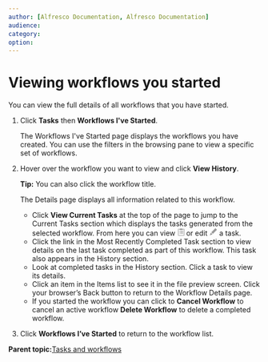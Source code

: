 ```yaml
---
author: [Alfresco Documentation, Alfresco Documentation]
audience: 
category: 
option: 
---
```


# Viewing workflows you started

You can view the full details of all workflows that you have started.

1.  Click **Tasks** then **Workflows I've Started**.

    The Workflows I've Started page displays the workflows you have created. You can use the filters in the browsing pane to view a specific set of workflows.

2.  Hover over the workflow you want to view and click **View History**.

    **Tip:** You can also click the workflow title.

    The Details page displays all information related to this workflow.

    -   Click **View Current Tasks** at the top of the page to jump to the Current Tasks section which displays the tasks generated from the selected workflow. From here you can view ![](../images/ico-view-task.png) or edit ![](../images/ico-configure.png) a task.
    -   Click the link in the Most Recently Completed Task section to view details on the last task completed as part of this workflow. This task also appears in the History section.
    -   Look at completed tasks in the History section. Click a task to view its details.
    -   Click an item in the Items list to see it in the file preview screen. Click your browser’s Back button to return to the Workflow Details page.
    -   If you started the workflow you can click to **Cancel Workflow** to cancel an active workflow **Delete Workflow** to delete a completed workflow.
3.  Click **Workflows I’ve Started** to return to the workflow list.


**Parent topic:**[Tasks and workflows](../concepts/mytasks.md)

